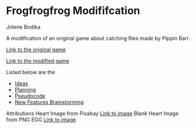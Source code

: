 # Frogfrogfrog Modififcation
Jolene Bodika

A modification of an original game about catching flies made by Pippin Barr.

[Link to the original game](https://pippinbarr.github.io/cart253-examples/topics/making/frogfrogfrog/index.html)

[Link to the modified game](PASTE_URL_HERE)

Listed below are the 
- [Ideas](./ideas.md)
- [Planning](./planning.md)
- [Pseudocode](./pseudocode.md)
- [New Features Brainstorming](./new-features-ideas.md)


Attributions
Heart Image from Pixabay [Link to image](https://pixabay.com/illustrations/pixel-heart-heart-pixel-symbol-red-2779422/)
Blank Heart Image from PNG EGG [Link to image](https://www.pngegg.com/en/png-cwvxw)